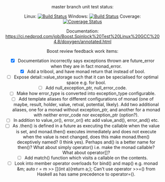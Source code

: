 <center>
master branch unit test status:

Linux: [![Build Status](https://ci.nedprod.com/job/Boost.Spinlock%20Test%20Linux%20GCC%204.8/badge/icon)](https://ci.nedprod.com/job/Boost.Spinlock%20Test%20Linux%20GCC%204.8/) Windows: [![Build Status](https://ci.nedprod.com/job/Boost.Spinlock%20Test%20Win8%20VS2014/badge/icon)](https://ci.nedprod.com/job/Boost.Spinlock%20Test%20Win8%20VS2014/) Coverage: [![Coverage Status](https://coveralls.io/repos/ned14/boost.spinlock/badge.svg?branch=master)](https://coveralls.io/r/ned14/boost.spinlock?branch=master)

Documentation: https://ci.nedprod.com/job/Boost.Spinlock%20Test%20Linux%20GCC%204.8/doxygen/annotated.html

Boost review feedback work items:
 - [x] Documentation incorrectly says exceptions thrown are future_error when they are in fact monad_error.
 - [x] Add a tribool, and have monad return that instead of bool.
 - [ ] Expose detail::value_storage such that it can be specialised for optimal space e.g. for bool.
 - [ ] Add null_exception_ptr, null_error_code.
 - [ ] Make how error_type is converted into exception_type configurable.
 - [ ] Add template aliases for different configurations of monad<T> (one of maybe, result, holder, value, retval, potential, likely). Add two additional aliases, one for a monad without exception_ptr, and another for a monad with neither error_code nor exception_ptr (option<T>?).
 - [ ] In addition to value_or(), error_or() etc add value_and(), error_and() etc.
 - [ ] As .then() is defined in a future as executing the callable when the value is set, and monad<T>.then() executes immediately and does not execute when the value is next changed, does this make monad<T>.then() deceptively named? (I think yes). Perhaps and() is a better name for then()? What about simply operator() i.e. make the monad callable? What about operator[]?
 - [ ] Add match() function which visits a callable on the contents.
 - [ ] Look into member operator overloads for bind() and map() e.g. monad<int> &m; auto r = m >> [](int a){return a;}; Can't use operator >>=() from Haskell as has same precedence to operator=().
 
</center>
